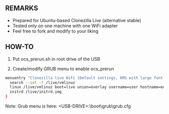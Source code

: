 ## REMARKS
- Prepared for Ubuntu-based Clonezilla Live (alternative stable)
- Tested only on one machine with one WiFi adapter
- Feel free to fork and modify to your liking

## HOW-TO

1. Put ocs_prerun.sh in root drive of the USB

2. Create/modify GRUB menu to enable ocs_prerun

```bash
menuentry "Clonezilla live WiFi (Default settings, KMS with large font)"{
  search --set -f /live/vmlinuz
  linux /live/vmlinuz boot=live union=overlay username=user hostname=eoan config quiet components noswap edd=on enforcing=0 locales=en_US.UTF-8 keyboard-layouts=keep ocs_prerun="bash /lib/live/mount/medium/ocs_prerun.sh" ocs_live_run="ocs-live-general" ocs_live_extra_param="" ocs_live_batch="no" vga=791 ip= net.ifnames=0  splash live_console_font_size=16x32
  initrd /live/initrd.img
}
```

Note: Grub menu is here: \<USB-DRIVE\>:\boot\grub\grub.cfg
